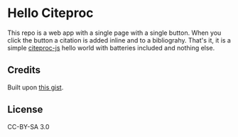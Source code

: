 # Hello Citeproc

This repo is a web app with a single page with a single button.
When you click the button a citation is added inline and to a bibliograhy.
That's it, it is a simple [citeproc-js] hello world with batteries included and nothing else.

## Credits

Built upon [this gist](https://gist.github.com/bdarcus/864632).

## License

CC-BY-SA 3.0

[citeproc-js]: http://gsl-nagoya-u.net/http/pub/citeproc-doc.html